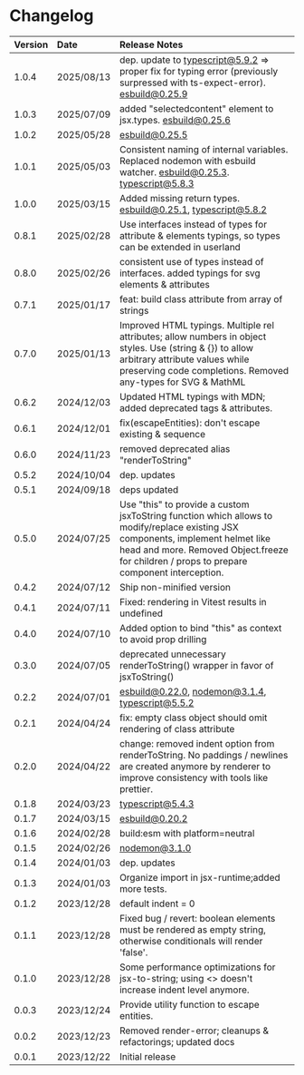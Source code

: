 # Changelog

 Version | Date       | Release Notes
 :-      | :-         | :-
 1.0.4   | 2025/08/13 | dep. update to typescript@5.9.2 => proper fix for typing error (previously surpressed with ts-expect-error). esbuild@0.25.9
 1.0.3   | 2025/07/09 | added "selectedcontent" element to jsx.types. esbuild@0.25.6
 1.0.2   | 2025/05/28 | esbuild@0.25.5
 1.0.1   | 2025/05/03 | Consistent naming of internal variables. Replaced nodemon with esbuild watcher. esbuild@0.25.3. typescript@5.8.3
 1.0.0   | 2025/03/15 | Added missing return types. esbuild@0.25.1, typescript@5.8.2
 0.8.1   | 2025/02/28 | Use interfaces instead of types for attribute & elements typings, so types can be extended in userland
 0.8.0   | 2025/02/26 |consistent use of types instead of interfaces. added typings for svg elements & attributes
 0.7.1   | 2025/01/17 | feat: build class attribute from array of strings
 0.7.0   | 2025/01/13 | Improved HTML typings. Multiple rel attributes; allow numbers in object styles. Use (string & {}) to allow arbitrary attribute values while preserving code completions. Removed any-types for SVG & MathML
 0.6.2   | 2024/12/03 | Updated HTML typings with MDN; added deprecated tags & attributes.
 0.6.1   | 2024/12/01 | fix(escapeEntities): don't escape existing &amp; sequence
 0.6.0   | 2024/11/23 | removed deprecated alias "renderToString"
 0.5.2   | 2024/10/04 | dep. updates
 0.5.1   | 2024/09/18 | deps updated
 0.5.0   | 2024/07/25 | Use "this" to provide a custom jsxToString function which allows to modify/replace existing JSX components, implement helmet like head and more. Removed Object.freeze for children / props to prepare component interception.
 0.4.2   | 2024/07/12 | Ship non-minified version
 0.4.1   | 2024/07/11 | Fixed: rendering in Vitest results in undefined
 0.4.0   | 2024/07/10 | Added option to bind "this" as context to avoid prop drilling
 0.3.0   | 2024/07/05 | deprecated unnecessary renderToString() wrapper in favor of jsxToString()
 0.2.2   | 2024/07/01 | esbuild@0.22.0, nodemon@3.1.4, typescript@5.5.2
 0.2.1   | 2024/04/24 | fix: empty class object should omit rendering of class attribute
 0.2.0   | 2024/04/22 | change: removed indent option from renderToString. No paddings / newlines are created anymore by renderer to improve consistency with tools like prettier.
 0.1.8   | 2024/03/23 | typescript@5.4.3
 0.1.7   | 2024/03/15 | esbuild@0.20.2
 0.1.6   | 2024/02/28 | build:esm with platform=neutral
 0.1.5   | 2024/02/26 | nodemon@3.1.0
 0.1.4   | 2024/01/03 | dep. updates
 0.1.3   | 2024/01/03 | Organize import in jsx-runtime;added more tests.
 0.1.2   | 2023/12/28 | default indent = 0
 0.1.1   | 2023/12/28 | Fixed bug / revert: boolean elements must be rendered as empty string, otherwise conditionals will render 'false'.
 0.1.0   | 2023/12/28 | Some performance optimizations for jsx-to-string; using <> doesn't increase indent level anymore.
 0.0.3   | 2023/12/24 | Provide utility function to escape entities.
 0.0.2   | 2023/12/23 | Removed render-error; cleanups & refactorings; updated docs
 0.0.1   | 2023/12/22 | Initial release
